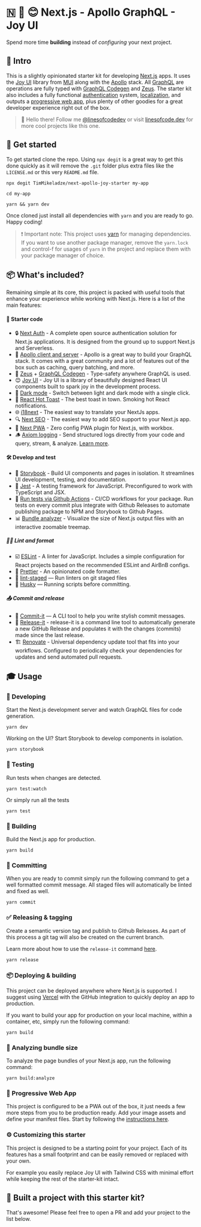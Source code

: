 # 🇳 🚀 😊  Next.js - Apollo GraphQL - Joy UI

Spend more time __building__ instead of _configuring_ your next project.

## 🚪 Intro

This is a slightly opinionated starter kit for developing [Next.js](https://nextjs.org/) apps. It uses the [Joy UI](https://mui.com/joy-ui/getting-started/overview/) library from [MUI](https://mui.com/) along with the [Apollo](https://www.apollographql.com/) stack. All [GraphQL](https://graphql.org/) are operations are fully typed with [GraphQL Codegen](https://the-guild.dev/graphql/codegen) and [Zeus](https://github.com/graphql-editor/graphql-zeus). The starter kit also includes a fully functional [authentication](https://next-auth.js.org/) system, [localization](https://www.i18next.com/), and outputs a [progressive web app](https://github.com/shadowwalker/next-pwa), plus plenty of other goodies for a great developer experience right out of the box.

> 👋 Hello there! Follow me [@linesofcodedev](https://twitter.com/linesofcodedev) or visit [linesofcode.dev](https://linesofcode.dev) for more cool projects like this one.

## 🏃‍ Get started

To get started clone the repo. Using `npx degit` is a great way to get this done quickly as it will remove the `.git` folder plus extra files like the `LICENSE.md` or this very `README.md` file.

```console
npx degit TimMikeladze/next-apollo-joy-starter my-app

cd my-app

yarn && yarn dev
```

Once cloned just install all dependencies with `yarn` and you are ready to go. Happy coding!


> ❗ Important note: This project uses [yarn](https://yarnpkg.com/) for managing dependencies. If you want to use another package manager, remove the `yarn.lock` and control-f for usages of `yarn` in the project and replace them with your package manager of choice.

## 📦 What's included?

Remaining simple at its core, this project is packed with useful tools that enhance your experience while working with Next.js. Here is a list of the main features:

#### 💪 Starter code

- 🔒 [Next Auth](https://next-auth.js.org/) - A complete open source authentication solution for Next.js applications. It is designed from the ground up to support Next.js and Serverless.
- 🚀 [Apollo client and server](https://www.apollographql.com/) - Apollo is a great way to build your GraphQL stack. It comes with a great community and a lot of features out of the box such as caching, query batching, and more.
- 🤖 [Zeus](https://github.com/graphql-editor/graphql-zeus) + [GraphQL Codegen](https://the-guild.dev/graphql/codegen) - Type-safety anywhere GraphQL is used.
- 😊 [Joy UI](https://mui.com/joy-ui/getting-started/overview/) - Joy UI is a library of beautifully designed React UI components built to spark joy in the development process.
- 🌙 [Dark mode](https://mui.com/joy-ui/customization/dark-mode/) - Switch between light and dark mode with a single click.
- 🍞 [React Hot Toast](https://github.com/timolins/react-hot-toast) - The best toast in town. Smoking hot React notifications.
- 🌐 [i18next](https://www.i18next.com/) - The easiest way to translate your NextJs apps.
- 🔍 [Next SEO](https://github.com/garmeeh/next-seo) - The easiest way to add SEO support to your Next.js app.
- 📱 [Next PWA](https://github.com/shadowwalker/next-pwa) - Zero config PWA plugin for Next.js, with workbox.
- 🪵 [Axiom logging](https://axiom.co/) - Send structured logs directly from your code and query, stream, & analyze. [Learn more](https://axiom.co/docs/integrations/nextjs).

#### 🛠 Develop and test

- 📖 [Storybook](https://storybook.js.org/) - Build UI components and pages in isolation. It streamlines UI development, testing, and documentation.
- 🧪 [Jest](https://jestjs.io/) - A testing framework for JavaScript. Preconfigured to work with TypeScript and JSX.
- 🐙 [Run tests via Github Actions](https://docs.github.com/en/actions) - CI/CD workflows for your package. Run tests on every commit plus integrate with Github Releases to automate publishing package to NPM and Storybook to Github Pages.
- 📊 [Bundle analyzer](https://www.npmjs.com/package/@next/bundle-analyzer) - Visualize the size of Next.js output files with an interactive zoomable treemap.

##### 🧑‍🎨 Lint and format

- ☑️ [ESLint](https://eslint.org/) - A linter for JavaScript. Includes a simple configuration for React projects based on the recommended ESLint and AirBnB configs.
- 🎨 [Prettier](https://prettier.io/) - An opinionated code formatter.
- 🚫 [lint-staged](https://github.com/okonet/lint-staged) — Run linters on git staged files
- 🐶 [Husky](https://github.com/typicode/husky) — Running scripts before committing.

##### 📤 Commit and release

- 📝 [Commit-it](https://github.com/TimMikeladze/commit-it/) — A CLI tool to help you write stylish commit messages.
- 🔼 [Release-it](https://github.com/release-it/release-it/) - release-it is a command line tool to automatically generate a new GitHub Release and populates it with the changes (commits) made since the last release.
- 🏗️ [Renovate](https://github.com/renovatebot/renovate) - Universal dependency update tool that fits into your workflows. Configured to periodically check your dependencies for updates and send automated pull requests.

## 🎓 Usage

### 👷‍ Developing

Start the Next.js development server and watch GraphQL files for code generation.

```console
yarn dev
```

Working on the UI? Start Storybook to develop components in isolation.

```console
yarn storybook
```

### 🔬 Testing

Run tests when changes are detected.

```console
yarn test:watch
```

Or simply run all the tests

```console
yarn test
```

### 🚧 Building

Build the Next.js app for production.

```console
yarn build
```

### 📒 Committing

When you are ready to commit simply run the following command to get a well formatted commit message. All staged files will automatically be linted and fixed as well.

```console
yarn commit
```

### ✅ Releasing & tagging

Create a semantic version tag and publish to Github Releases. As part of this process a git tag will also be created on the current branch.

Learn more about how to use the `release-it` command [here](https://github.com/release-it/release-it).

```console
yarn release
```

### 📦 Deploying & building

This project can be deployed anywhere where Next.js is supported. I suggest using [Vercel](https://vercel.com) with the GitHub integration to quickly deploy an app to production.

If you want to build your app for production on your local machine, within a container, etc, simply run the following command:

```console
yarn build
```

### 🔎 Analyzing bundle size

To analyze the page bundles of your Next.js app, run the following command:

```console
yarn build:analyze
```

### 📱 Progressive Web App

This project is configured to be a PWA out of the box, it just needs a few more steps from you to be production ready. Add your image assets and define your manifest files. Start by following the [instructions here](https://github.com/shadowwalker/next-pwa#step-2-add-manifest-file-example).

### ⚙️ Customizing this starter

This project is designed to be a starting point for your project. Each of its features has a small footprint and can be easily removed or replaced with your own.

For example you easily replace Joy UI with Tailwind CSS with minimal effort while keeping the rest of the starter-kit intact.

## 🎊 Built a project with this starter kit?

That's awesome! Please feel free to open a PR and add your project to the list below.



